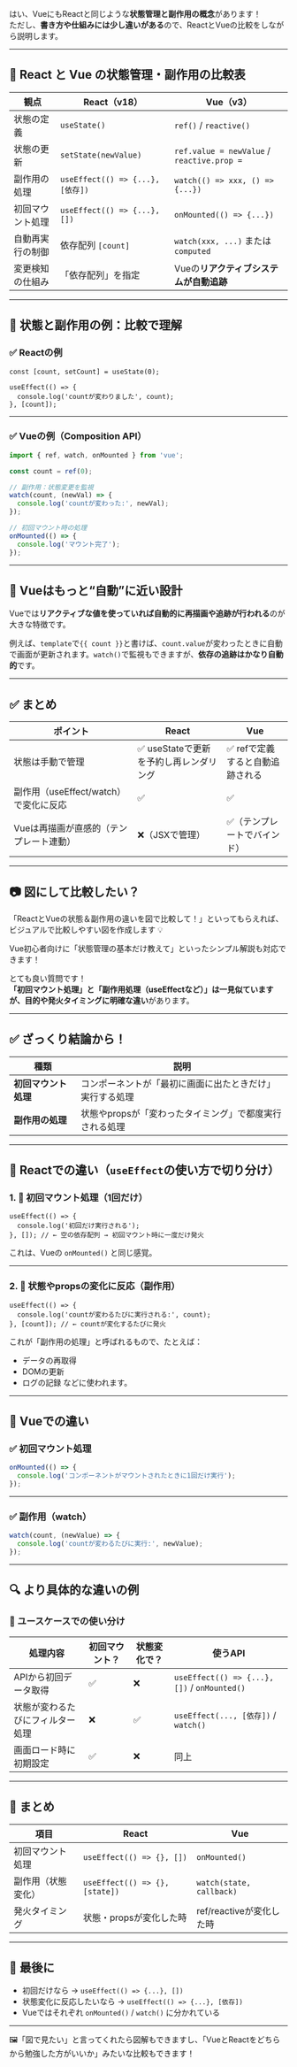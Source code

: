 はい、VueにもReactと同じような**状態管理と副作用の概念**があります！  
ただし、**書き方や仕組みには少し違いがある**ので、ReactとVueの比較をしながら説明します。

---

## 🔁 React と Vue の状態管理・副作用の比較表

| 観点                 | **React（v18）**                       | **Vue（v3）**                                |
|----------------------|----------------------------------------|----------------------------------------------|
| 状態の定義           | `useState()`                          | `ref()` / `reactive()`                        |
| 状態の更新           | `setState(newValue)`                  | `ref.value = newValue` / `reactive.prop =`   |
| 副作用の処理         | `useEffect(() => {...}, [依存])`      | `watch(() => xxx, () => {...})`              |
| 初回マウント処理     | `useEffect(() => {...}, [])`          | `onMounted(() => {...})`                     |
| 自動再実行の制御     | 依存配列 `[count]`                    | `watch(xxx, ...)` または `computed`          |
| 変更検知の仕組み     | 「依存配列」を指定                    | Vueの**リアクティブシステムが自動追跡**      |

---

## 🧪 状態と副作用の例：比較で理解

### ✅ Reactの例

```tsx
const [count, setCount] = useState(0);

useEffect(() => {
  console.log('countが変わりました', count);
}, [count]);
```

---

### ✅ Vueの例（Composition API）

```ts
import { ref, watch, onMounted } from 'vue';

const count = ref(0);

// 副作用：状態変更を監視
watch(count, (newVal) => {
  console.log('countが変わった:', newVal);
});

// 初回マウント時の処理
onMounted(() => {
  console.log('マウント完了');
});
```

---

## 🧠 Vueはもっと“自動”に近い設計

Vueでは**リアクティブな値を使っていれば自動的に再描画や追跡が行われる**のが大きな特徴です。

例えば、`template`で`{{ count }}`と書けば、`count.value`が変わったときに自動で画面が更新されます。`watch()`で監視もできますが、**依存の追跡はかなり自動的**です。

---

## ✅ まとめ

| ポイント | React | Vue |
|----------|-------|------|
| 状態は手動で管理 | ✅ useStateで更新を予約し再レンダリング | ✅ refで定義すると自動追跡される |
| 副作用（useEffect/watch）で変化に反応 | ✅ | ✅ |
| Vueは再描画が直感的（テンプレート連動）| ❌（JSXで管理） | ✅（テンプレートでバインド） |

---

## 📷 図にして比較したい？

「ReactとVueの状態＆副作用の違いを図で比較して！」といってもらえれば、  
ビジュアルで比較しやすい図を作成します 💡

Vue初心者向けに「状態管理の基本だけ教えて」といったシンプル解説も対応できます！

とても良い質問です！  
**「初回マウント処理」**と**「副作用処理（useEffectなど）」**は一見似ていますが、目的や発火タイミングに**明確な違い**があります。

---

## ✅ ざっくり結論から！

| 種類             | 説明 |
|------------------|------|
| **初回マウント処理** | コンポーネントが「最初に画面に出たときだけ」実行する処理 |
| **副作用の処理**     | 状態やpropsが「変わったタイミング」で都度実行される処理 |

---

## 🎯 Reactでの違い（`useEffect`の使い方で切り分け）

### 1. 🔰 初回マウント処理（1回だけ）

```tsx
useEffect(() => {
  console.log('初回だけ実行される');
}, []); // ← 空の依存配列 → 初回マウント時に一度だけ発火
```

これは、Vueの `onMounted()` と同じ感覚。

---

### 2. 🔄 状態やpropsの変化に反応（副作用）

```tsx
useEffect(() => {
  console.log('countが変わるたびに実行される:', count);
}, [count]); // ← countが変化するたびに発火
```

これが「副作用の処理」と呼ばれるもので、たとえば：
- データの再取得
- DOMの更新
- ログの記録
などに使われます。

---

## 🧠 Vueでの違い

### ✅ 初回マウント処理

```ts
onMounted(() => {
  console.log('コンポーネントがマウントされたときに1回だけ実行');
});
```

---

### ✅ 副作用（watch）

```ts
watch(count, (newValue) => {
  console.log('countが変わるたびに実行:', newValue);
});
```

---

## 🔍 より具体的な違いの例

### 📌 ユースケースでの使い分け

| 処理内容                       | 初回マウント？ | 状態変化で？ | 使うAPI         |
|--------------------------------|----------------|---------------|-----------------|
| APIから初回データ取得           | ✅              | ❌             | `useEffect(() => {...}, [])` / `onMounted()` |
| 状態が変わるたびにフィルター処理 | ❌              | ✅             | `useEffect(..., [依存])` / `watch()`         |
| 画面ロード時に初期設定           | ✅              | ❌             | 同上            |

---

## 📘 まとめ

| 項目               | React                                | Vue                        |
|--------------------|---------------------------------------|-----------------------------|
| 初回マウント処理   | `useEffect(() => {}, [])`            | `onMounted()`               |
| 副作用（状態変化）| `useEffect(() => {}, [state])`       | `watch(state, callback)`    |
| 発火タイミング     | 状態・propsが変化した時              | ref/reactiveが変化した時    |

---

## 💬 最後に

- 初回だけなら → `useEffect(() => {...}, [])`
- 状態変化に反応したいなら → `useEffect(() => {...}, [依存])`
- Vueではそれぞれ `onMounted()` / `watch()` に分かれている

---

🖼「図で見たい」と言ってくれたら図解もできますし、「VueとReactをどちらから勉強した方がいいか」みたいな比較もできます！

